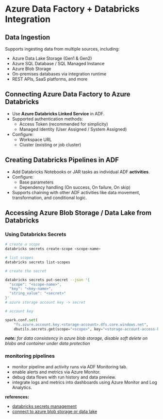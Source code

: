 # Azure Data Factory + Databricks Integration

## Data Ingestion

Supports ingesting data from multiple sources, including:

- Azure Data Lake Storage (Gen1 & Gen2)
- Azure SQL Database / SQL Managed Instance
- Azure Blob Storage
- On-premises databases via integration runtime
- REST APIs, SaaS platforms, and more

## Connecting Azure Data Factory to Azure Databricks

- Use **Azure Databricks Linked Service** in ADF.
- Supported authentication methods:
  - Access Token (recommended for simplicity)
  - Managed Identity (User Assigned / System Assigned)
- Configure:
  - Workspace URL
  - Cluster (existing or job cluster)

## Creating Databricks Pipelines in ADF

- Add Databricks Notebooks or JAR tasks as individual ADF **activities**.
- Configure:
  - Base parameters
  - Dependency handling (On success, On failure, On skip)
- Supports chaining with other ADF activities like data movement, transformation, and conditional logic.

## Accessing Azure Blob Storage / Data Lake from Databricks

### Using Databricks Secrets

```sh
# create a scope
databricks secrets create-scope <scope-name>

# list scopes
databricks secrets list-scopes

# create the secret

databricks secrets put-secret --json '{
  "scope": "<scope-name>",
  "key": "<key-name>",
  "string_value": "<secret>" 
}'
# azure storage account key -> secret

```
```py
# account key

spark.conf.set(
    "fs.azure.account.key.<storage-account>.dfs.core.windows.net",
    dbutils.secrets.get(scope="<scope>", key="<storage-account-access-key>"))
```

<i><b>note:</b> for data consistency in azure blob storage, disable soft delete on blobs and container under data protection</i>

### monitoring pipelines

- monitor pipeline and activity runs via ADF Monitoring tab.
- enable alerts and metrics via Azure Monitor.
- debug data flows with run history and data preview.
- integrate logs and metrics into dashboards using Azure Monitor and Log Analytics.

**references:**

- [databricks secrets management](https://docs.databricks.com/aws/en/security/secrets/)
- [connect to azure blob storage or data lake](https://learn.microsoft.com/en-us/azure/databricks/connect/storage/azure-storage)